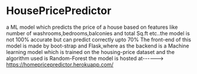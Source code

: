 # HousePricePredictor
a ML model which predicts the price of a house based on features like number of washrooms,bedrooms,balconies and total Sq.ft etc..the model is not 100% accurate but can predict correctly upto 70%
The front-end of this model is made by boot-strap and Flask,where as the backend is a Machine learning model which is trained on the housing-price dataset and the  algorithm used is Random-Forest
the model is hosted at------>  https://homepricepredictor.herokuapp.com/
